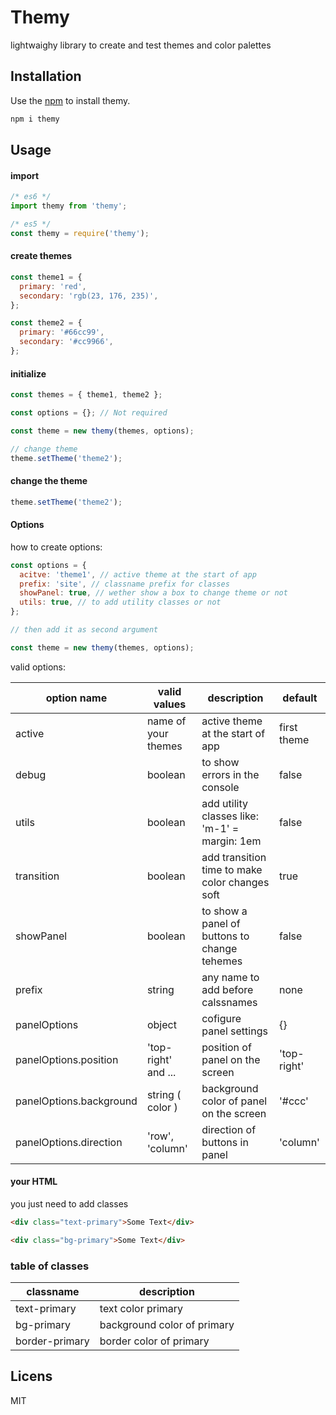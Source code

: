 # Themy

lightwaighy library to create and test themes and color palettes

## Installation

Use the [npm](https://npmjs.com) to install themy.

```bash
npm i themy
```

## Usage

#### import

```js
/* es6 */
import themy from 'themy';

/* es5 */
const themy = require('themy');
```

#### create themes

```js
const theme1 = {
  primary: 'red',
  secondary: 'rgb(23, 176, 235)',
};

const theme2 = {
  primary: '#66cc99',
  secondary: '#cc9966',
};
```

#### initialize

```js
const themes = { theme1, theme2 };

const options = {}; // Not required

const theme = new themy(themes, options);

// change theme
theme.setTheme('theme2');
```

#### change the theme

```js
theme.setTheme('theme2');
```

#### Options

how to create options:

```js
const options = {
  acitve: 'theme1', // active theme at the start of app
  prefix: 'site', // classname prefix for classes
  showPanel: true, // wether show a box to change theme or not
  utils: true, // to add utility classes or not
};

// then add it as second argument

const theme = new themy(themes, options);
```

valid options:

| option name             | valid values        | description                                    | default     |
| ----------------------- | ------------------- | ---------------------------------------------- | ----------- |
| active                  | name of your themes | active theme at the start of app               | first theme |
| debug                   | boolean             | to show errors in the console                  | false       |
| utils                   | boolean             | add utility classes like: 'm-1' = margin: 1em  | false       |
| transition              | boolean             | add transition time to make color changes soft | true        |
| showPanel               | boolean             | to show a panel of buttons to change tehemes   | false       |
| prefix                  | string              | any name to add before calssnames              | none        |
| panelOptions            | object              | cofigure panel settings                        | {}          |
| panelOptions.position   | 'top-right' and ... | position of panel on the screen                | 'top-right' |
| panelOptions.background | string ( color )    | background color of panel on the screen        | '#ccc'      |
| panelOptions.direction  | 'row', 'column'     | direction of buttons in panel                  | 'column'    |

#### your HTML

you just need to add classes

```html
<div class="text-primary">Some Text</div>

<div class="bg-primary">Some Text</div>
```

### table of classes

| classname      | description                 |
| -------------- | --------------------------- |
| text-primary   | text color primary          |
| bg-primary     | background color of primary |
| border-primary | border color of primary     |

## Licens

MIT
